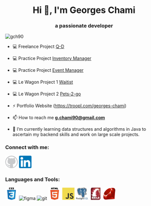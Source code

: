 <h1 align="center">Hi 👋, I'm Georges Chami</h1>
<h3 align="center">a passionate developer</h3>

<p align="left"> <img src="https://komarev.com/ghpvc/?username=gch90&label=Profile%20views&color=0e75b6&style=flat" alt="gch90" /> </p>

- 💻 Freelance Project  [Q-D](https://74e7c984-6c3a-11ee-b962-0242ac120002.netlify.app/)
- 💻 Practice Project   [Inventory Manager](https://troopl.com/georges-chami/inventory-manager)
- 💻 Practice Project   [Event Manager](https://troopl.com/georges-chami/event-manager)
- 💻 Le Wagon Project 1 [Waitist](https://troopl.com/georges-chami/waitist)
- 💻 Le Wagon Project 2 [Pets-2-go](https://troopl.com/georges-chami/pets-2-go)
- ⚡ Portfolio Website (https://troopl.com/georges-chami)


- 📫 How to reach me **g.chami90@gmail.com**

- 🌱 I’m currently learning data structures and algorithms in Java to ascertain my backend skills and work on large scale projects. 

<h3 align="left">Connect with me:</h3>

<p align="left"> <a style="text-decoration:none" href="https://github.com/gch90" target="_blank" rel="noreferrer"> <img src="images/github_logo.png" alt="GitHub" width="40" height="40"/> </a> <a style="text-decoration:none" href="https://linkedin.com/in/georges-chami" target="_blank" rel="noreferrer"> <img src="images/linkedin-svgrepo-com.svg" alt="LinkedIn" width="40" height="40"/> </a> </p>

<h3 align="left">Languages and Tools:</h3>
<p align="left"> 
  <a style="text-decoration:none" style="text-decoration:none" href="https://www.w3schools.com/css/" target="_blank" rel="noreferrer"> 
      <img src="https://raw.githubusercontent.com/devicons/devicon/master/icons/css3/css3-original-wordmark.svg" alt="css3" width="40" height="40"/> 
  </a>
  <a style="text-decoration:none" style="text-decoration:none" href="https://www.figma.com/" target="_blank" rel="noreferrer"> 
    <img src="https://www.vectorlogo.zone/logos/figma/figma-icon.svg" alt="figma" width="40" height="40"/>
  </a>
  <a style="text-decoration:none" href="https://git-scm.com/" target="_blank" rel="noreferrer"> 
    <img src="https://www.vectorlogo.zone/logos/git-scm/git-scm-icon.svg" alt="git" width="40" height="40"/> 
  </a> 
  <a style="text-decoration:none" href="https://www.w3.org/html/" target="_blank" rel="noreferrer"> 
    <img src="https://raw.githubusercontent.com/devicons/devicon/master/icons/html5/html5-original-wordmark.svg" alt="html5" width="40" height="40"/> 
  </a> 
  <a style="text-decoration:none" href="https://developer.mozilla.org/en-US/docs/Web/JavaScript" target="_blank" rel="noreferrer"> 
    <img src="https://raw.githubusercontent.com/devicons/devicon/master/icons/javascript/javascript-original.svg" alt="javascript" width="40" height="40"/> 
  </a>
  <a style="text-decoration:none" href="https://www.postgresql.org" target="_blank" rel="noreferrer"> 
    <img src="https://raw.githubusercontent.com/devicons/devicon/master/icons/postgresql/postgresql-original-wordmark.svg" alt="postgresql" width="40" height="40"/> 
  </a> 
  <a style="text-decoration:none" href="https://rubyonrails.org" target="_blank" rel="noreferrer"> 
    <img src="https://raw.githubusercontent.com/devicons/devicon/master/icons/rails/rails-original-wordmark.svg" alt="rails" width="40" height="40"/> 
  </a> 
  <a style="text-decoration:none" href="https://www.ruby-lang.org/en/" target="_blank" rel="noreferrer"> 
    <img src="https://raw.githubusercontent.com/devicons/devicon/master/icons/ruby/ruby-original.svg" alt="ruby" width="40" height="40"/> 
  </a>
  </p>

<!--
**gch90/gch90** is a ✨ _special_ ✨ repository because its `README.md` (this file) appears on your GitHub profile.

Here are some ideas to get you started:

- 🔭 I’m currently working on ...
- 🌱 I’m currently learning ...
- 👯 I’m looking to collaborate on ...
- 🤔 I’m looking for help with ...
- 💬 Ask me about ...
- 📫 How to reach me: ...
- 😄 Pronouns: ...
- ⚡ Fun fact: ...
-->
